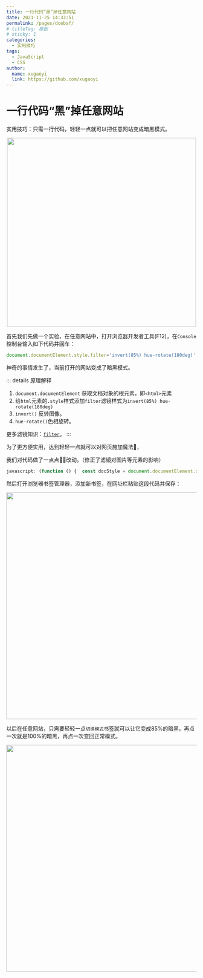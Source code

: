 ```yaml
---
title: 一行代码“黑”掉任意网站
date: 2021-11-25 14:33:51
permalink: /pages/dcebaf/
# titleTag: 原创
# sticky: 1
categories:
  - 实用技巧
tags:
  - JavaScript
  - CSS
author:
  name: xugaoyi
  link: https://github.com/xugaoyi
---
```

# 一行代码“黑”掉任意网站

实用技巧：只需一行代码，轻轻一点就可以把任意网站变成暗黑模式。
<p align="center"><img src="https://cdn.jsdelivr.net/gh/xugaoyi/image_store@master/blog/QQ20211125-163111.2tmjlvz28n80.png" width="500" style="cursor: zoom-in;"></p>

<!-- more -->

首先我们先做一个实验，在任意网站中，打开浏览器开发者工具(F12)，在`Console`控制台输入如下代码并回车：

```js
document.documentElement.style.filter='invert(85%) hue-rotate(180deg)'
```

神奇的事情发生了，当前打开的网站变成了暗黑模式。

::: details 原理解释
1. `document.documentElement` 获取文档对象的根元素，即`<html>`元素
2. 给`html`元素的`.style`样式添加`filter`滤镜样式为`invert(85%) hue-rotate(180deg)`
3. `invert()` 反转图像。
4. `hue-rotate()`色相旋转。

更多滤镜知识：[`filter`](https://developer.mozilla.org/zh-CN/docs/Web/CSS/filter)。
:::





为了更方便实用，达到轻轻一点就可以对网页施加魔法🎉，

我们对代码做了一点点🤏🏻改动。（修正了滤镜对图片等元素的影响）
```js
javascript: (function () {  const docStyle = document.documentElement.style;  if (!window.modeIndex) {    window.modeIndex = 0;  }  const styleList = [    '',    'invert(85%) hue-rotate(180deg)',   'invert(100%) hue-rotate(180deg)',  ];  modeIndex = modeIndex >= styleList.length - 1 ? 0 : modeIndex + 1;  docStyle.filter = styleList[modeIndex];  document.body.querySelectorAll('img, picture, video').forEach(el => el.style.filter = modeIndex ? 'invert(1) hue-rotate(180deg)' : '');})();
```

然后打开浏览器书签管理器，添加新书签，在网址栏粘贴这段代码并保存：
<p align="center"><img src="https://cdn.jsdelivr.net/gh/xugaoyi/image_store@master/blog/QQ20211125-154655.1byvlo5a60xs.png" width="600" style="cursor: zoom-in;"></p>

以后在任意网站，只需要轻轻一点`切换模式`书签就可以让它变成85%的暗黑，再点一次就是100%的暗黑，再点一次变回正常模式。

<p align="center"><img src="https://cdn.jsdelivr.net/gh/xugaoyi/image_store@master/blog/QQ20211125-163111.2tmjlvz28n80.png" width="600" style="cursor: zoom-in;"></p>
